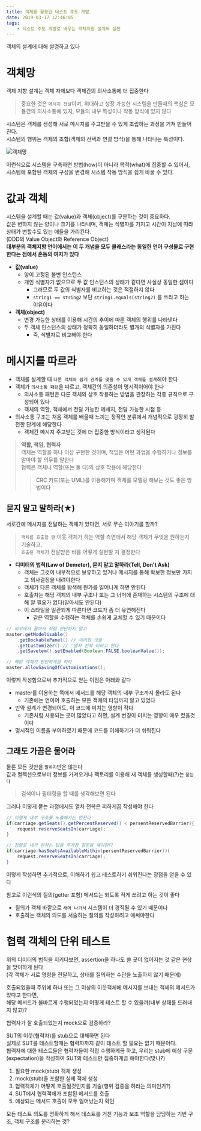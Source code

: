```yaml
---
title: 객체를 활용한 테스트 주도 개발
date: 2019-03-17 12:46:05
tags:
    - 테스트 주도 개발로 배우는 객체지향 설계와 실천
---
```


객체의 설계에 대해 설명하고 있다  

# 객체망  
객체 지향 설계는 객체 자체보다 객체간의 의사소통에 더 집중한다  
> 중요한 것은 `메시지 전달`이며, 위대하고 성장 가능한 시스템을 만들때의 핵심은 모듈간의 의사소통에 있지, 모듈의 내부 특성이나 작동 방식에 있지 않다  

시스템은 객체를 생성해 서로 메시지를 주고받을 수 있게 조립하는 과정을 거쳐 만들어진다.  
시스템의 행위는 객체의 조합(객체의 선택과 연결 방식)을 통해 나타나는 특성이다.  

![객체망](https://lh3.googleusercontent.com/erbdSEbjM_B5uzzhvwh5x2i_vSzS_ueVCdocpWMKH2mcBrNHhJZl7sS6R9KAtqjXfrko9PcKdTmDy5g5H8ri-cvvfbsscY8qV_Qq0dDcXGg2vEyCyf52gy62mGJ7PWSLg8KF7U-WAay759fcioDAbY-le_Ki1lsCv5aToTPuRRpF-I1Nsf6Z6PeFanlELgn5MQgi-Jg0PFIAKKryiv7B-LhL-Yd2IYNhVIHYuvhvxTqg15Zk3bl6r7xihPV0qyxNmvOcDUJFCD2iwIzUt9tCUV4mXhd-eTHt-tIk2OjBVj_DwYuRMACqMLUD1WbpyFwLD6AhbDY6AwHjE34eQU8iersoHDWYgh1kwVvT4v_Ym6VI1FoGwqj-OPtd06pMaY8HU7kOYMXbQk0LH3Lv7RkKv5uupib5-7L3cYsSac7lm-8se6ZY4_xY6fpDX9s8UA8BwVu0cz4nQcNmTO6ZXsnnp5KZoNXYq5zrwow8X1jRZ-Kjupui0Eu4gQ5HUu09l4-7chCmqa6H4uOJI9zC0hThnuKirb_CIb0Hdk0w_9p0H-Wmb97fh4PI_aig-5jP0xA1d7w34X6eVzskXoUaOgevqEQ1-kWyrrDw3lz_tgpEGfeDM7WJHZ_wX6ABGungb3Z4TqJ8dvpUNJ4qiYdqs3d1qBlHGYnsDuo=w960-h720-no)  

이런식으로 시스템을 구축하면 방법(how)이 아니라 목적(what)에 집중할 수 있어서, 시스템에 포함된 객체의 구성을 변경해 시스템 작동 방식을 쉽게 바꿀 수 있다.  

# 값과 객체  
시스템을 설계할 때는 값(value)과 객체(object)를 구분하는 것이 중요하다.  
값은 변하지 않는 양이나 크기를 나타내며, 객체는 식별자를 가지고 시간이 지남에 따라 상태가 변할수도 있는 애들을 가리킨다.  
(DDD의 Value Object와 Reference Object)  
**대부분의 객체지향 언어에서는 이 두 개념을 모두 클래스라는 동일한 언어 구성물로 구현한다는 점에서 혼동의 여지가 있다**  

- **값(value)**  
    - 양이 고정된 불변 인스턴스  
    - 개인 식별자가 없으므로 두 값 인스턴스의 상태가 같다면 사실상 동일한 셈이다  
        - 그러므로 두 값의 식별자를 비교하는 것은 적절하지 않다  
        - `string1 == string2` 보단 `string1.equals(string2)` 를 쓰라고 하는 이유이다  
- **객체(object)**  
    - 변경 가능한 상태를 이용해 시간의 추이에 따른 객체의 행위를 나타낸다  
    - 두 객체 인스턴스의 상태가 정확히 동일하더라도 별개의 식별자를 가진다  
        - 즉, 식별자로 비교해야 한다  

# 메시지를 따르라  
- 객체를 설계할 때 `다른 객체와 쉽게 관계를 맺을 수 있게 객체를 설계`해야 한다  
- 객체가 `의사소통 패턴`을 따르고, 객체간의 의존성이 명시적이어야 한다  
    - 의사소통 패턴은 다른 객체와 상호 작용하는 방법을 관장하는 각종 규칙으로 구성되어 있다  
    - 객체의 역할, 객체에서 전달 가능한 메세지, 전달 가능한 시점 등  
- 의사소통 구조는 처음 객체를 배울때 느끼는 정적인 분류에서 개념적으로 굉장히 발전한 단계에 해당한다  
    - 객체간 메시지 주고받는 것에 더 집중한 방식이라고 생각된다   

> **역할, 책임, 협력자**  
> 객체는 역할을 하나 이상 구현한 것이며, 책임은 어떤 과업을 수행하거나 정보를 알아야 할 의무를 말한다  
> 협력은 객체나 역할(또는 둘 다)의 상호 작용에 해당한다  
>> CRC 카드(또는 UML)를 이용해가며 객체를 모델링 해보는 것도 좋은 방법이다  

## 묻지 말고 말하라(★)  
서로간에 메시지를 전달하는 객체가 있다면, 서로 무슨 이야기를 할까?  
> `객체를 호출할 땐` 이웃 객체가 하는 역할 측면에서 해당 객체가 무엇을 원하는지 기술하고,  
> `호출된 객체`가 전달받은 바를 어떻게 실현할 지 결정한다  

- **디미터의 법칙(Law of Demeter), 묻지 말고 말하라(Tell, Don't Ask)**  
    - 객체는 그것이 내부적으로 보유하고 있거나 메시지를 통해 확보한 정보만 가지고 의사결정을 내려야한다  
    - 객체가 다른 객체를 탐색해 뭔가를 일어나게 하면 안된다  
    - 호출자는 해당 객체의 내부 구조나 또는 그 너머에 존재하는 시스템의 구조에 대해 알 필요가 없다(알아서도 안된다)  
    - 이 스타일을 일관되게 따른다면 코드가 좀 더 유연해진다  
        - 같은 역할을 수행하는 객체를 손쉽게 교체할 수 있기 때문이다  

```java
// 외부에서 물어서 직접 판단하지 말고
master.getModelisable()
    .getDockablePanel() // 이러한 것을
    .getCustomizer() // '열차 전복'이라고 한다  
    .getSavetem().setEnabled(Boolean.FALSE.booleanValue());

// 해당 객체가 판단하게끔 하라  
master.allowSavingOfCustomisations();
```

이렇게 작성함으로써 추가적으로 얻는 이점은 아래와 같다  
- master를 이용하는 쪽에서 메서드를 해당 객체의 내부 구조까지 몰라도 된다  
    - 기존에는 연이어 호출하는 모든 객체의 타입까지 알고 있었다  
- 만약 설계가 변경되어도, 이 코드에 미치는 영향이 작다   
    - 기존처럼 사용되는 곳이 많았다고 하면, 설계 변경이 미치는 영향이 매우 컸을것이다  
- 명시적인 이름을 부여하였기 때문에 코드를 이해하기가 더 쉬워진다  

## 그래도 가끔은 물어라  
물론 모든 것만을 `말하지`만은 않는다  
값과 컬렉션으로부터 정보를 가져오거나 팩토리를 이용해 새 객체를 생성할때(?)는 `묻는다`  
> 검색이나 필터링을 할 때를 생각해보면 된다  

그러나 이렇게 묻는 과정에서도 열차 전복은 피하게끔 작성해야 한다  
```java
// 이렇게 내부 구조를 노출해서는 안된다  
if(carriage.getSeats().getPercentReserved() < persentReservedBarrier){
    request.reserveSeatsIn(carriage);
}

// 정말로 내가 원하는 답을 주게끔 질문을 해야한다  
if(carriage.hasSeatsAvailableWithin(persentReservedBarrier)){
    request.reserveSeatsIn(carriage);
}
```

이렇게 작성하면 추가적으로, 이해하기 쉽고 테스트하기 쉬워진다는 장점을 얻을 수 있다  

참고로 이런식의 질의(getter 포함) 메서드는 되도록 적게 쓰려고 하는 것이 좋다  
- 질의가 객체 바깥으로 `새어 나가서` 시스템이 더 경직될 수 있기 때문이다  
- 호출하는 객체의 의도를 서술하는 질의를 작성하려고 애써야한다  

# 협력 객체의 단위 테스트  
위의 디미터의 법칙을 지키다보면, assertion을 하나도 쓸 곳이 없어지는 것 같은 현상을 맞이하게 된다  
(각 객체가 서로 명령을 전달하고, 상태를 질의하는 수단을 노출하지 않기 때문에)  

호출되었을때 주위에 하나 또는 그 이상의 이웃객체에 메시지를 보내는 객체의 메서드가 있다고 한다면,  
해당 메서드가 올바르게 수행되었는지 어떻게 테스트 할 수 있을까(내부 상태를 드러내지 않고)?  

협력자가 잘 호출되었는지 mock으로 검증하라?  

SUT의 이웃(협력자)를 stub으로 대체하면 된다  
실제로 SUT를 테스트할때는 협력자까지 같이 테스트 할 필요는 없기 때문이다.  
협력자에 대한 테스트들은 협력자들이 직접 수행하게끔 하고, 우리는 stub에 예상 구문(expectation)을 작성하여 SUT의 테스트만 집중하게끔 해야한다(맞나?)  

1. 필요한 mock(stub) 객체 생성  
2. mock(stub)을 포함한 실제 객체 생성  
3. 협력객체가 어떻게 호출될것인지를 기술(행위 검증을 하라는 의미인가?)  
4. SUT에서 협력객체가 포함된 메서드를 호출
5. 예상되는 메서드 호출이 모두 일어났는지 확인  

모든 테스트 의도를 명확하게 해서 테스트를 거친 기능과 보조 역할을 담당하는 기반 구조, 객체 구조를 분리하는 것?  

<!-- more -->